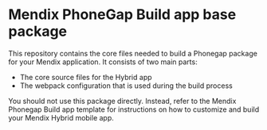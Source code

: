 # Mendix PhoneGap Build app base package

This repository contains the core files needed to build a Phonegap package for your Mendix application.
It consists of two main parts:

- The core source files for the Hybrid app
- The webpack configuration that is used during the build process

You should not use this package directly.
Instead, refer to the Mendix Phonegap Build app template for instructions on how to customize and build your Mendix Hybrid mobile app.